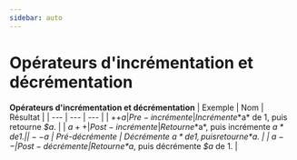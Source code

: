 ```yaml
---
sidebar: auto
---
```

# Opérateurs d'incrémentation et décrémentation

**Opérateurs d'incrémentation et décrémentation**
| Exemple | Nom | Résultat |
| --- | --- | --- |
| ++$a | Pre-incrémente | Incrémente *$a* de 1, puis retourne *$a*. |
| $a++ | Post-incrémente | Retourne *$a*, puis incrémente *$a* de 1. |
| --$a | Pré-décrémente | Décrémente *$a* de 1, puis retourne *$a*. |
| $a-- | Post-décrémente | Retourne *$a*, puis décrémente *$a* de 1. |